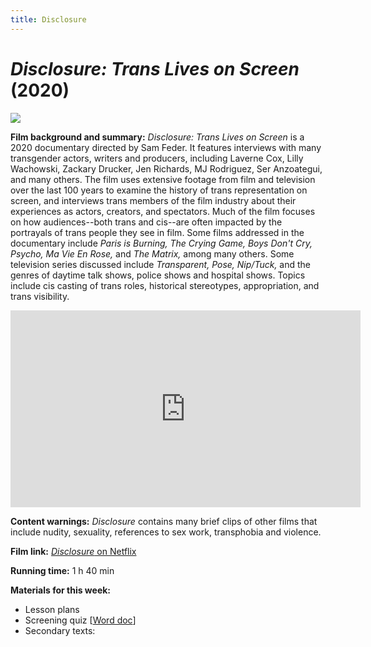 ```yaml
---
title: Disclosure
---
```

# *Disclosure: Trans Lives on Screen* (2020)

<a href="https://m.media-amazon.com/images/M/MV5BYTk1MzczM2YtZmJmOC00NWQzLWJkNTAtYTI3YzE3ODcyMTI0XkEyXkFqcGdeQXVyMzAyMzE2MzM@._V1_.jpg">
<img src="https://m.media-amazon.com/images/M/MV5BYTk1MzczM2YtZmJmOC00NWQzLWJkNTAtYTI3YzE3ODcyMTI0XkEyXkFqcGdeQXVyMzAyMzE2MzM@._V1_.jpg" class="poster">
</a>

**Film background and summary:** *Disclosure: Trans Lives on Screen* is a 2020 documentary directed by Sam Feder. It features interviews with many transgender actors, writers and producers, including Laverne Cox, Lilly Wachowski, Zackary Drucker, Jen Richards, MJ Rodriguez, Ser Anzoategui, and many others. The film uses extensive footage from film and television over the last 100 years to examine the history of trans representation on screen, and interviews trans members of the film industry about their experiences as actors, creators, and spectators. Much of the film focuses on how audiences--both trans and cis--are often impacted by the portrayals of trans people they see in film. Some films addressed in the documentary include *Paris is Burning,* *The Crying Game,* *Boys Don't Cry,* *Psycho,* *Ma Vie En Rose,* and *The Matrix,* among many others. Some television series discussed include *Transparent,* *Pose,* *Nip/Tuck,* and the genres of daytime talk shows, police shows and hospital shows. Topics include cis casting of trans roles, historical stereotypes, appropriation, and trans visibility.

<div class="video-container">
<iframe width="560" height="315" src="https://www.youtube.com/embed/2eF4m5AJhpA" frameborder="0" allow="accelerometer; autoplay; clipboard-write; encrypted-media; gyroscope; picture-in-picture" allowfullscreen></iframe>
</div>

**Content warnings:** *Disclosure* contains many brief clips of other films that include nudity, sexuality, references to sex work, transphobia and violence.

**Film link:** [*Disclosure* on Netflix](https://www.netflix.com/watch/81284247?trackId=13752289&tctx=0%2C0%2Cc52788b3e7134c279c86d6bb968bf169db8c2c48%3A7e15f0ee95e1636836223efbf3f0334f91377b42%2Cc52788b3e7134c279c86d6bb968bf169db8c2c48%3A7e15f0ee95e1636836223efbf3f0334f91377b42%2Cunknown%2C)

**Running time:** 1 h 40 min

**Materials for this week:**
* Lesson plans
* Screening quiz [<a href="/modules/unit 3: documentary/Disclosure Quiz.docx" download>Word doc</a>]
* Secondary texts:
